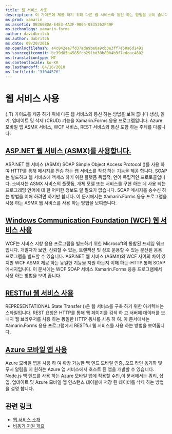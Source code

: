 ```yaml
---
title: 웹 서비스 사용
description: 이 가이드에 제공 하기 위해 다른 웹 서비스와 통신 하는 방법을 보여 줍니다 생성, 읽기, 업데이트 및 삭제 (CRUD) 기능을 Xamarin.Forms 응용 프로그램입니다. Azure 모바일 앱 ASMX 서비스, WCF 서비스, REST 서비스와 통신 포함 하는 주제를 다룹니다.
ms.prod: xamarin
ms.assetid: 8B360BDA-E4E3-4A3F-9004-0E35362F49F
ms.technology: xamarin-forms
author: davidbritch
ms.author: dabritch
ms.date: 09/20/2016
ms.openlocfilehash: a4c842ea7fd37ade9be0a9cb3e3ff7e50a6d1491
ms.sourcegitcommit: bc39d85b4585fcb291bd30b8004b3f7edcac4602
ms.translationtype: MT
ms.contentlocale: ko-KR
ms.lasthandoff: 04/16/2018
ms.locfileid: "31044576"
---
```

# <a name="consuming-web-services"></a>웹 서비스 사용

(_T) 가이드를 제공 하기 위해 다른 웹 서비스와 통신 하는 방법을 보여 줍니다 생성, 읽기, 업데이트 및 삭제 (CRUD) 기능을 Xamarin.Forms 응용 프로그램입니다. Azure 모바일 앱 ASMX 서비스, WCF 서비스, REST 서비스와 통신 포함 하는 주제를 다룹니다.

## <a name="consuming-an-aspnet-web-service-asmxxamarin-formsdata-cloudconsumingasmxmd"></a>[ASP.NET 웹 서비스 (ASMX)를 사용합니다.](~/xamarin-forms/data-cloud/consuming/asmx.md)

ASP.NET 웹 서비스 (ASMX) SOAP Simple Object Access Protocol ()를 사용 하 여 HTTP를 통해 메시지를 전송 하는 웹 서비스를 작성 하는 기능을 제공 합니다. SOAP는 빌드하고 웹 서비스에 액세스 하기 위한 플랫폼 독립적, 언어 독립적인 프로토콜입니다. 소비자는 ASMX 서비스의 플랫폼, 개체 모델 또는 서비스를 구현 하는 데 사용 되는 프로그래밍 언어에 대 한 어떠한 정보도 알 필요가 없습니다. SOAP 메시지를 송수신 하는 방법을 이해 하려면 하기만 합니다. 이 문서에서는 Xamarin.Forms 응용 프로그램을 사용 하는 ASMX 웹 서비스를 사용 하는 방법을 보여줍니다.

## <a name="consuming-a-windows-communication-foundation-wcf-web-servicexamarin-formsdata-cloudconsumingwcfmd"></a>[Windows Communication Foundation (WCF) 웹 서비스 사용](~/xamarin-forms/data-cloud/consuming/wcf.md)

WCF는 서비스 지향 응용 프로그램을 빌드하기 위한 Microsoft의 통합된 프레임 워크입니다. 개발자가 보안, 신뢰할 수 있는, 트랜잭션 및 상호 운용할 수 있는 분산된 응용 프로그램을 빌드할 수 있습니다. ASP.NET 웹 서비스 (ASMX)와 WCF 사이의 차이 있지만 WCF ASMX 제공 하는 동일한 기능을 지원 하는지 이해 하는-HTTP 통해 SOAP 메시지입니다. 이 문서에는 WCF SOAP 서비스 Xamarin.Forms 응용 프로그램에서 사용 하는 방법을 보여 줍니다.

## <a name="consuming-a-restful-web-servicexamarin-formsdata-cloudconsumingrestmd"></a>[RESTful 웹 서비스 사용](~/xamarin-forms/data-cloud/consuming/rest.md)

REPRESENTATIONAL State Transfer ()은 웹 서비스를 구축 하기 위한 아키텍처는 스타일입니다. REST 요청은 HTTP를 통해 웹 페이지를 검색 하 고 서버에 데이터를 보내지 웹 브라우저를 사용 하는 동일한 HTTP 동사를 사용 하 여. 이 문서에서는 Xamarin.Forms 응용 프로그램에서 RESTful 웹 서비스를 사용 하는 방법을 보여줍니다.

## <a name="consuming-an-azure-mobile-appxamarin-formsdata-cloudconsumingazuremd"></a>[Azure 모바일 앱 사용](~/xamarin-forms/data-cloud/consuming/azure.md)

Azure 모바일 앱을 사용 하 여 확장 가능한 백 엔드 모바일 인증, 오프 라인 동기화 및 푸시 알림을 지 원하는 Azure 앱 서비스에서 호스트 된 앱을 개발할 수 있습니다. Node.js 백 엔드를 사용 하는 Azure 모바일 앱에 적용할 수만,이 문서에서는 쿼리, 삽입, 업데이트 및 Azure 모바일 앱 인스턴스 테이블에 저장 된 데이터를 삭제 하는 방법을 설명 합니다.

## <a name="related-links"></a>관련 링크

- [웹 서비스 소개](~/cross-platform/data-cloud/web-services/index.md)
- [비동기 지원 개요](~/cross-platform/platform/async.md)
